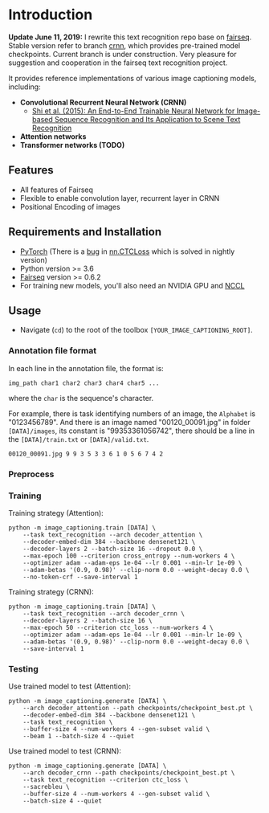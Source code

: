 # Introduction

**Update June 11, 2019:** I rewrite this text recognition repo base on [fairseq](https://github.com/pytorch/fairseq). Stable version refer to branch [crnn](https://github.com/zhiqwang/image-captioning/tree/crnn), which provides pre-trained model checkpoints. Current branch is under construction. Very pleasure for suggestion and cooperation in the fairseq text recognition project.

It provides reference implementations of various image captioning models, including:
- **Convolutional Recurrent Neural Network (CRNN)**
  - [Shi et al. (2015): An End-to-End Trainable Neural Network for Image-based Sequence Recognition and Its Application to Scene Text Recognition](https://arxiv.org/abs/1507.05717)
- **Attention networks**
- **Transformer networks (TODO)**

## Features

- All features of Fairseq
- Flexible to enable convolution layer, recurrent layer in CRNN
- Positional Encoding of images

## Requirements and Installation

* [PyTorch](http://pytorch.org/) (There is a [bug](https://github.com/pytorch/pytorch/pull/21244) in [nn.CTCLoss](https://pytorch.org/docs/master/nn.html#ctcloss) which is solved in nightly version)
* Python version >= 3.6
* [Fairseq](https://github.com/pytorch/fairseq) version >= 0.6.2
* For training new models, you'll also need an NVIDIA GPU and [NCCL](https://github.com/NVIDIA/nccl)

## Usage

- Navigate (`cd`) to the root of the toolbox `[YOUR_IMAGE_CAPTIONING_ROOT]`.

### Annotation file format

In each line in the annotation file, the format is:

    img_path char1 char2 char3 char4 char5 ...

where the `char` is the sequence's character.

For example, there is task identifying numbers of an image, the `Alphabet` is "0123456789". And there is an image named "00120_00091.jpg" in folder `[DATA]/images`, its constant is "99353361056742", there should be a line in the `[DATA]/train.txt` or `[DATA]/valid.txt`.

    00120_00091.jpg 9 9 3 5 3 3 6 1 0 5 6 7 4 2

### Preprocess

### Training

Training strategy (Attention):

    python -m image_captioning.train [DATA] \
        --task text_recognition --arch decoder_attention \
        --decoder-embed-dim 384 --backbone densenet121 \
        --decoder-layers 2 --batch-size 16 --dropout 0.0 \
        --max-epoch 100 --criterion cross_entropy --num-workers 4 \
        --optimizer adam --adam-eps 1e-04 --lr 0.001 --min-lr 1e-09 \
        --adam-betas '(0.9, 0.98)' --clip-norm 0.0 --weight-decay 0.0 \
        --no-token-crf --save-interval 1

Training strategy (CRNN):

    python -m image_captioning.train [DATA] \
        --task text_recognition --arch decoder_crnn \
        --decoder-layers 2 --batch-size 16 \
        --max-epoch 50 --criterion ctc_loss --num-workers 4 \
        --optimizer adam --adam-eps 1e-04 --lr 0.001 --min-lr 1e-09 \
        --adam-betas '(0.9, 0.98)' --clip-norm 0.0 --weight-decay 0.0 \
        --save-interval 1

### Testing

Use trained model to test (Attention):

    python -m image_captioning.generate [DATA] \
        --arch decoder_attention --path checkpoints/checkpoint_best.pt \
        --decoder-embed-dim 384 --backbone densenet121 \
        --task text_recognition \
        --buffer-size 4 --num-workers 4 --gen-subset valid \
        --beam 1 --batch-size 4 --quiet

Use trained model to test (CRNN):

    python -m image_captioning.generate [DATA] \
        --arch decoder_crnn --path checkpoints/checkpoint_best.pt \
        --task text_recognition --criterion ctc_loss \
        --sacrebleu \
        --buffer-size 4 --num-workers 4 --gen-subset valid \
        --batch-size 4 --quiet
